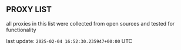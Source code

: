 ## PROXY LIST

all proxies in this list were collected from open sources and tested for functionality

last update: `2025-02-04 16:52:30.235947+00:00` UTC
